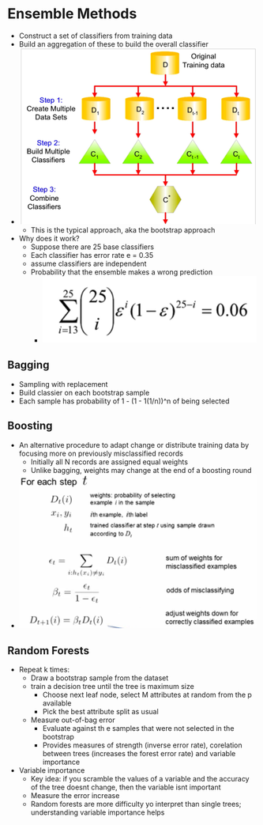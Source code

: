 # Ensemble Methods

- Construct a set of classifiers from training data
- Build an aggregation of these to build the overall classifier
- ![alt text](img/5/ensemble.png)
  - This is the typical approach, aka the bootstrap approach
- Why does it work?
  - Suppose there are 25 base classifiers
  - Each classifier has error rate e = 0.35
  - assume classifiers are independent
  - Probability that the ensemble makes a wrong prediction
    - ![alt text](img/5/ensembleproof.png)

## Bagging

- Sampling with replacement
- Build classier on each bootstrap sample
- Each sample has probability of 1 - (1 - 1(1/n))^n of being selected

## Boosting

- An alternative procedure to adapt change or distribute training data by focusing more on previously misclassified records
  - Initially all N records are assigned equal weights
  - Unlike bagging, weights may change at the end of a boosting round
- ![alt text](img/5/boosting.png)

## Random Forests

- Repeat k times:
  - Draw a bootstrap sample from the dataset
  - train a decision tree until the tree is maximum size
    - Choose next leaf node, select M attributes at random from the p available
    - Pick the best attribute split as usual
  - Measure out-of-bag error
    - Evaluate against th e samples that were not selected in the bootstrap
    - Provides measures of strength (inverse error rate), corelation between trees (increases the forest error rate) and variable importance
- Variable importance
  - Key idea: if you scramble the values of a variable and the accuracy of the tree doesnt change, then the variable isnt important
  - Measure the error increase
  - Random forests are more difficulty yo interpret than single trees; understanding variable importance helps
